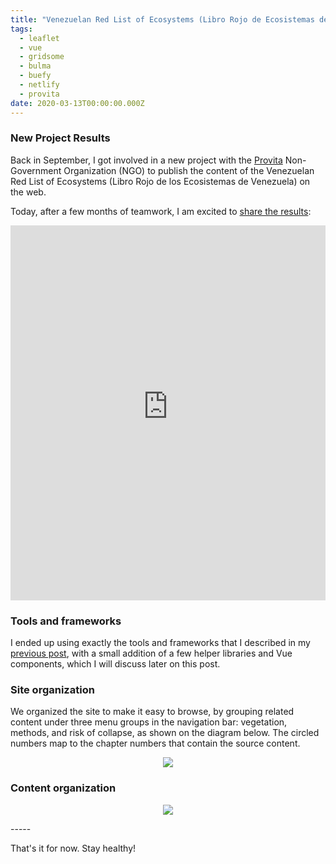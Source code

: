 ```yaml
---
title: "Venezuelan Red List of Ecosystems (Libro Rojo de Ecosistemas de Venezuela)"
tags:
  - leaflet
  - vue
  - gridsome
  - bulma
  - buefy
  - netlify
  - provita
date: 2020-03-13T00:00:00.000Z
---
```

### New Project Results

Back in September, I got involved in a new project with the [Provita](http://www.provita.org.ve/) Non-Government Organization (NGO) to publish the content of the Venezuelan Red List of Ecosystems (Libro Rojo de los Ecosistemas de Venezuela) on the web.

Today, after a few months of teamwork, I am excited to [share the results](https://ecosistemasamenazados.org/):

<!--more-->

<iframe class="is-embedded" height="600" src="https://ecosistemasamenazados.org/" frameborder="0"></iframe>

<style>
  .is-embedded {
    /*border: 2px solid lightgray;*/
    width: 100%;
  }
  @media only screen and (min-width: 1024px) {
    .is-embedded {
      margin-left: -18%;
      width: 136%;
    }
  }
</style>

### Tools and frameworks

I ended up using exactly the tools and frameworks that I described in my [previous post](/post/2019-09-16-new-project-new-tools/), with a small addition of a few helper libraries and Vue components, which I will discuss later on this post.

### Site organization

We organized the site to make it easy to browse, by grouping related content under three menu groups in the navigation bar: vegetation, methods, and risk of collapse, as shown on the diagram below. The circled numbers map to the chapter numbers that contain the source content.

<p align="center" class="is-embedded">
	<img src="/images/uploads/librorojoetv-sitemap.svg"/>
</p>

### Content organization

<p align="center" class="is-embedded">
	<img src="/images/uploads/content-organization.svg"/>
</p>
-----

That's it for now. Stay healthy!
